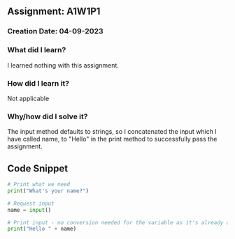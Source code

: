 ## Assignment: A1W1P1

### Creation Date: 04-09-2023

### What did I learn?
I learned nothing with this assignment.

### How did I learn it?
Not applicable

### Why/how did I solve it?
The input method defaults to strings, so I concatenated the input which I have called name, to "Hello" in the print method to successfully pass the assignment.

## Code Snippet
```python
# Print what we need
print("What's your name?")

# Request input
name = input()

# Print input - no conversion needed for the variable as it's already a string
print("Hello " + name)
```
